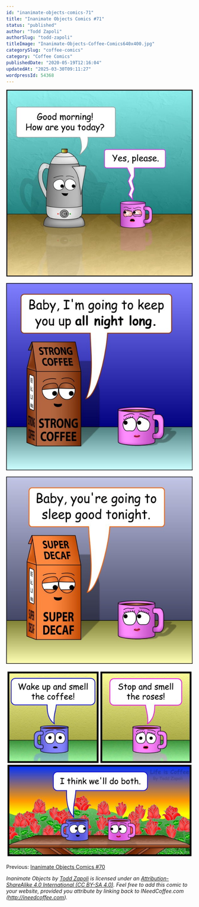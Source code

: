 ```yaml
---
id: "inanimate-objects-comics-71"
title: "Inanimate Objects Comics #71"
status: "published"
author: "Todd Zapoli"
authorSlug: "todd-zapoli"
titleImage: "Inanimate-Objects-Coffee-Comics640x400.jpg"
categorySlug: "coffee-comics"
category: "Coffee Comics"
publishedDate: "2020-05-19T12:16:04"
updatedAt: "2025-03-30T09:11:27"
wordpressId: 54368
---
```


![Yes Please](Coffee-Comic-Yes-Please.jpg)

![All Night Long](Coffee-Comic-All-Night-Long.jpg)

![Sleep Good Tonight](Coffee-Comic-Sleep-Good-Tonight.jpg)

![Stop and Smell the Coffee](Coffee-Comic-Stop-and-Smell-the-Coffee.jpg)

Previous: [Inanimate Objects Comics #70](http://ineedcoffee.com/inanimate-objects-comics-70/)

*Inanimate Objects by [Todd Zapoli](https://ineedcoffee.com/) is licensed under an [Attribution-ShareAlike 4.0 International (CC BY-SA 4.0)](https://creativecommons.org/licenses/by-sa/4.0/). Feel free to add this comic to your website, provided you attribute by linking back to INeedCoffee.com (http://ineedcoffee.com).*